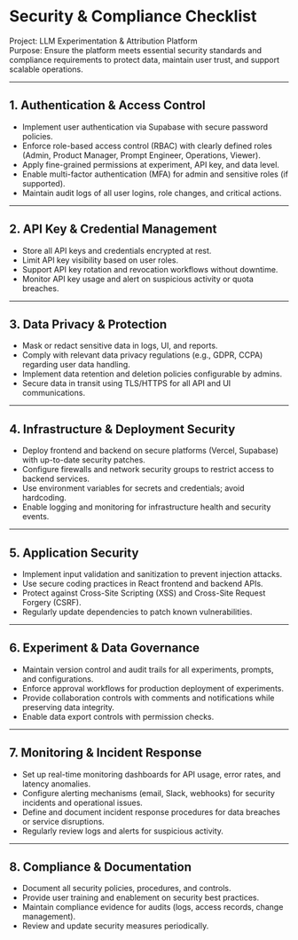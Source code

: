 # **Security & Compliance Checklist**

Project: LLM Experimentation & Attribution Platform  
Purpose: Ensure the platform meets essential security standards and compliance requirements to protect data, maintain user trust, and support scalable operations.

---

## **1\. Authentication & Access Control**

*  Implement user authentication via Supabase with secure password policies.  
*  Enforce role-based access control (RBAC) with clearly defined roles (Admin, Product Manager, Prompt Engineer, Operations, Viewer).  
*  Apply fine-grained permissions at experiment, API key, and data level.  
*  Enable multi-factor authentication (MFA) for admin and sensitive roles (if supported).  
*  Maintain audit logs of all user logins, role changes, and critical actions.

---

## **2\. API Key & Credential Management**

*  Store all API keys and credentials encrypted at rest.  
*  Limit API key visibility based on user roles.  
*  Support API key rotation and revocation workflows without downtime.  
*  Monitor API key usage and alert on suspicious activity or quota breaches.

---

## **3\. Data Privacy & Protection**

*  Mask or redact sensitive data in logs, UI, and reports.  
*  Comply with relevant data privacy regulations (e.g., GDPR, CCPA) regarding user data handling.  
*  Implement data retention and deletion policies configurable by admins.  
*  Secure data in transit using TLS/HTTPS for all API and UI communications.

---

## **4\. Infrastructure & Deployment Security**

*  Deploy frontend and backend on secure platforms (Vercel, Supabase) with up-to-date security patches.  
*  Configure firewalls and network security groups to restrict access to backend services.  
*  Use environment variables for secrets and credentials; avoid hardcoding.  
*  Enable logging and monitoring for infrastructure health and security events.

---

## **5\. Application Security**

*  Implement input validation and sanitization to prevent injection attacks.  
*  Use secure coding practices in React frontend and backend APIs.  
*  Protect against Cross-Site Scripting (XSS) and Cross-Site Request Forgery (CSRF).  
*  Regularly update dependencies to patch known vulnerabilities.

---

## **6\. Experiment & Data Governance**

*  Maintain version control and audit trails for all experiments, prompts, and configurations.  
*  Enforce approval workflows for production deployment of experiments.  
*  Provide collaboration controls with comments and notifications while preserving data integrity.  
*  Enable data export controls with permission checks.

---

## **7\. Monitoring & Incident Response**

*  Set up real-time monitoring dashboards for API usage, error rates, and latency anomalies.  
*  Configure alerting mechanisms (email, Slack, webhooks) for security incidents and operational issues.  
*  Define and document incident response procedures for data breaches or service disruptions.  
*  Regularly review logs and alerts for suspicious activity.

---

## **8\. Compliance & Documentation**

*  Document all security policies, procedures, and controls.  
*  Provide user training and enablement on security best practices.  
*  Maintain compliance evidence for audits (logs, access records, change management).  
*  Review and update security measures periodically.

